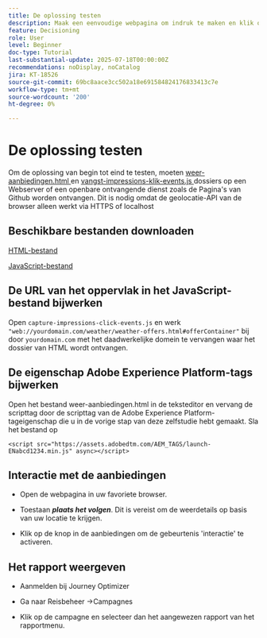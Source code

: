 ```yaml
---
title: De oplossing testen
description: Maak een eenvoudige webpagina om indruk te maken en klik op gebeurtenissen voor de aanbiedingen.
feature: Decisioning
role: User
level: Beginner
doc-type: Tutorial
last-substantial-update: 2025-07-18T00:00:00Z
recommendations: noDisplay, noCatalog
jira: KT-18526
source-git-commit: 69bc8aace3cc502a18e691584824176833413c7e
workflow-type: tm+mt
source-wordcount: '200'
ht-degree: 0%

---
```


# De oplossing testen

Om de oplossing van begin tot eind te testen, moeten [ weer-aanbiedingen.html ](assets/weather-offers.html) en [ vangst-impressions-klik-events.js ](assets/capture-impressions-click-events.js) dossiers op een Webserver of een openbare ontvangende dienst zoals de Pagina&#39;s van Github worden ontvangen. Dit is nodig omdat de geolocatie-API van de browser alleen werkt via HTTPS of localhost

## Beschikbare bestanden downloaden

[HTML-bestand](assets/weather-offers.html)

[JavaScript-bestand](assets/capture-impressions-click-events.js)

## De URL van het oppervlak in het JavaScript-bestand bijwerken

Open `capture-impressions-click-events.js` en werk ` "web://yourdomain.com/weather/weather-offers.html#offerContainer"` bij door `yourdomain.com` met het daadwerkelijke domein te vervangen waar het dossier van HTML wordt ontvangen.


## De eigenschap Adobe Experience Platform-tags bijwerken

Open het bestand weer-aanbiedingen.html in de teksteditor en vervang de scripttag door de scripttag van de Adobe Experience Platform-tageigenschap die u in de vorige stap van deze zelfstudie hebt gemaakt. Sla het bestand op

```
<script src="https://assets.adobedtm.com/AEM_TAGS/launch-ENabcd1234.min.js" async></script>
```

## Interactie met de aanbiedingen

- Open de webpagina in uw favoriete browser.

- Toestaan _**plaats het volgen**_. Dit is vereist om de weerdetails op basis van uw locatie te krijgen.

- Klik op de knop in de aanbiedingen om de gebeurtenis &#39;interactie&#39; te activeren.

## Het rapport weergeven

- Aanmelden bij Journey Optimizer

- Ga naar Reisbeheer ->Campagnes

- Klik op de campagne en selecteer dan het aangewezen rapport van het rapportmenu.
